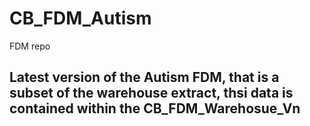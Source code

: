 # CB_FDM_Autism
FDM repo

## Latest version of the Autism FDM, that is a subset of the warehouse extract, thsi data is contained within the CB_FDM_Warehosue_Vn
